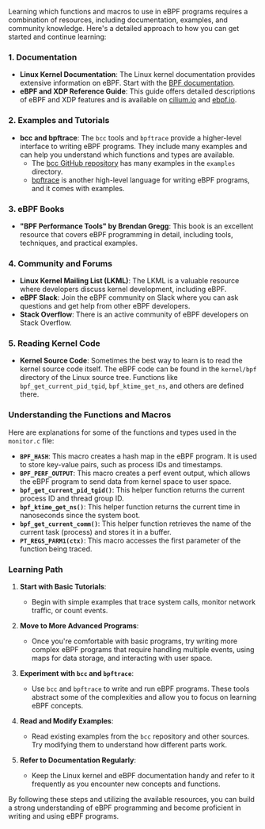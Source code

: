 Learning which functions and macros to use in eBPF programs requires a combination of resources, including documentation, examples, and community knowledge. Here's a detailed approach to how you can get started and continue learning:

### 1. **Documentation**

- **Linux Kernel Documentation**: The Linux kernel documentation provides extensive information on eBPF. Start with the [BPF documentation](https://www.kernel.org/doc/html/latest/bpf/index.html).
- **eBPF and XDP Reference Guide**: This guide offers detailed descriptions of eBPF and XDP features and is available on [cilium.io](https://cilium.io/) and [ebpf.io](https://ebpf.io/).

### 2. **Examples and Tutorials**

- **bcc and bpftrace**: The `bcc` tools and `bpftrace` provide a higher-level interface to writing eBPF programs. They include many examples and can help you understand which functions and types are available.
  - The [bcc GitHub repository](https://github.com/iovisor/bcc) has many examples in the `examples` directory.
  - [bpftrace](https://github.com/iovisor/bpftrace) is another high-level language for writing eBPF programs, and it comes with examples.

### 3. **eBPF Books**

- **"BPF Performance Tools" by Brendan Gregg**: This book is an excellent resource that covers eBPF programming in detail, including tools, techniques, and practical examples.

### 4. **Community and Forums**

- **Linux Kernel Mailing List (LKML)**: The LKML is a valuable resource where developers discuss kernel development, including eBPF.
- **eBPF Slack**: Join the eBPF community on Slack where you can ask questions and get help from other eBPF developers.
- **Stack Overflow**: There is an active community of eBPF developers on Stack Overflow.

### 5. **Reading Kernel Code**

- **Kernel Source Code**: Sometimes the best way to learn is to read the kernel source code itself. The eBPF code can be found in the `kernel/bpf` directory of the Linux source tree. Functions like `bpf_get_current_pid_tgid`, `bpf_ktime_get_ns`, and others are defined there.

### Understanding the Functions and Macros

Here are explanations for some of the functions and types used in the `monitor.c` file:

- **`BPF_HASH`**: This macro creates a hash map in the eBPF program. It is used to store key-value pairs, such as process IDs and timestamps.
- **`BPF_PERF_OUTPUT`**: This macro creates a perf event output, which allows the eBPF program to send data from kernel space to user space.
- **`bpf_get_current_pid_tgid()`**: This helper function returns the current process ID and thread group ID.
- **`bpf_ktime_get_ns()`**: This helper function returns the current time in nanoseconds since the system boot.
- **`bpf_get_current_comm()`**: This helper function retrieves the name of the current task (process) and stores it in a buffer.
- **`PT_REGS_PARM1(ctx)`**: This macro accesses the first parameter of the function being traced.

### Learning Path

1. **Start with Basic Tutorials**:
   - Begin with simple examples that trace system calls, monitor network traffic, or count events.
   
2. **Move to More Advanced Programs**:
   - Once you're comfortable with basic programs, try writing more complex eBPF programs that require handling multiple events, using maps for data storage, and interacting with user space.

3. **Experiment with `bcc` and `bpftrace`**:
   - Use `bcc` and `bpftrace` to write and run eBPF programs. These tools abstract some of the complexities and allow you to focus on learning eBPF concepts.

4. **Read and Modify Examples**:
   - Read existing examples from the `bcc` repository and other sources. Try modifying them to understand how different parts work.

5. **Refer to Documentation Regularly**:
   - Keep the Linux kernel and eBPF documentation handy and refer to it frequently as you encounter new concepts and functions.

By following these steps and utilizing the available resources, you can build a strong understanding of eBPF programming and become proficient in writing and using eBPF programs.